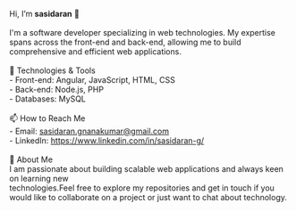  Hi, I’m **sasidaran** 👋 <br>
 <br>
 I'm a software developer specializing in web technologies. My expertise spans across 
 the front-end and back-end, allowing me to build comprehensive and efficient web applications.
<br>
<br>
 🔧 Technologies & Tools <br>
     - Front-end: Angular, JavaScript, HTML, CSS <br>
     - Back-end: Node.js, PHP <br>
     - Databases: MySQL <br>
     <br>
 📫 How to Reach Me <br>
     - Email: sasidaran.gnanakumar@gmail.com <br>
     - LinkedIn: https://www.linkedin.com/in/sasidaran-g/ <br>
     <br>
 🚀 About Me <br>
     I am passionate about building scalable web applications and always keen on learning new <br>
     technologies.Feel free to explore my repositories and get in touch if you would like to collaborate on a project or just want to chat about technology.

<!---
sasidarang23/sasidarang23 is a ✨ special ✨ repository because its `README.md` (this file) appears on your GitHub profile.
You can click the Preview link to take a look at your changes.
--->
